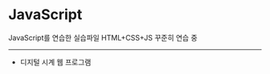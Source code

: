 # JavaScript
JavaScript를 연습한 실습파일
HTML+CSS+JS 꾸준히 연습 중

--------------------------------

- 디지털 시계 웹 프로그램
